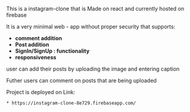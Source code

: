 This is a instagram-clone that is Made on react and currently hosted on firebase 

It is a very minimal web - app  without proper security that supports:


* **comment addition**
* **Post addition**
* **SignIn/SignUp : functionality**
* **responsiveness**

user can add their posts by uploading the image and entering caption  

Futher users can comment on posts that are being uploaded

Project is deployed on Link:
 
    * https://instagram-clone-8e729.firebaseapp.com/
